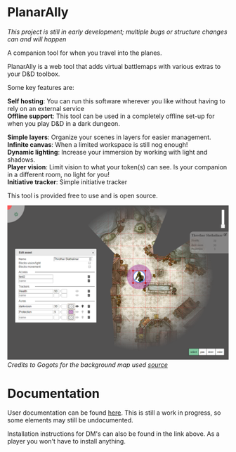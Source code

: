 # PlanarAlly
_This project is still in early development; multiple bugs or structure changes can and will happen_

A companion tool for when you travel into the planes.

PlanarAlly is a web tool that adds virtual battlemaps with various extras to your D&D toolbox.

Some key features are:

**Self hosting**: You can run this software wherever you like without having to rely on an external service\
**Offline support**: This tool can be used in a completely offline set-up for when you play D&D in a dark dungeon.

**Simple layers**: Organize your scenes in layers for easier management.\
**Infinite canvas**: When a limited workspace is still nog enough!\
**Dynamic lighting**: Increase your immersion by working with light and shadows.\
**Player vision**: Limit vision to what your token(s) can see.  Is your companion in a different room, no light for you!\
**Initiative tracker**: Simple initiative tracker

This tool is provided free to use and is open source.

![Example view of a player with a light source](extra/player_light_example.png)
_Credits to Gogots for the background map used [source](https://gogots.deviantart.com/art/City-of-Moarkaliff-702295905)_

# Documentation
User documentation can be found [here](https://planarally.readthedocs.io/en/dev/).
This is still a work in progress, so some elements may still be undocumented.

Installation instructions for DM's can also be found in the link above.  As a player you won't have to install anything.
